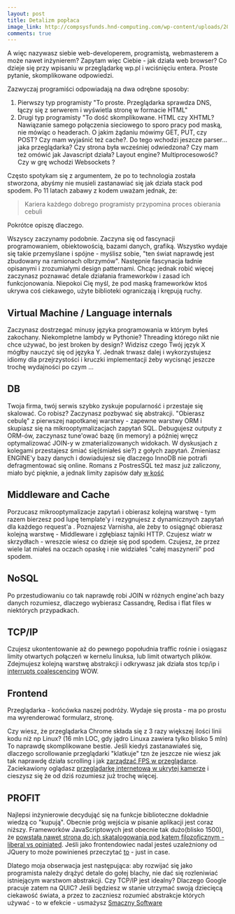 ```yaml
---
layout: post
title: Detalizm popłaca
image_link: http://compsysfunds.hnd-computing.com/wp-content/uploads/2012/08/OS-Layers.png
comments: true
---
```


A więc nazywasz siebie web-developerem, programistą, webmasterem a może nawet inżynierem? Zapytam więc Ciebie - jak działa web browser? Co dzieje się przy wpisaniu w przeglądarkę wp.pl i wciśnięciu entera. Proste pytanie, skomplikowane odpowiedzi.

Zazwyczaj programiści odpowiadają na dwa odrębne sposoby:

1. Pierwszy typ programisty "To proste. Przeglądarka sprawdza DNS, łączy się z serwerem i wyświetla stronę w formacie HTML"
2. Drugi typ programisty "To dość skomplikowane. HTML czy XHTML? Nawiązanie samego połączenia sieciowego to sporo pracy pod maską, nie mówiąc o headerach. O jakim żądaniu mówimy GET, PUT, czy POST? Czy mam wyjaśnić też cache?. Do tego wchodzi jeszcze parser... jaka przeglądarka? Czy strona była wcześniej odwiedzona? Czy mam też omówić jak Javascript działa? Layout engine? Multiprocesowość? Czy w grę wchodzi Websockets ? 

Często spotykam się z argumentem, że po to technologia została stworzona, abyśmy nie musieli zastanawiać się jak działa stack pod spodem. Po 11 latach zabawy z kodem uważam jednak, że:

> Kariera każdego dobrego programisty przypomina proces obierania cebuli

Pokrótce opiszę dlaczego.

Wszyscy zaczynamy podobnie. Zaczyna się od fascynacji programowaniem, obiektowością, bazami danych, grafiką. Wszystko wydaje się takie przemyślane i spójne - myślisz sobie, "ten świat naprawdę jest zbudowany na ramionach olbrzymów". Następnie fascynacja ładnie opisanymi i zrozumiałymi design patternami. Chcąc jednak robić więcej zaczynasz poznawać detale działania frameworków i zasad ich funkcjonowania. Niepokoi Cię myśl, że pod maską frameworków ktoś ukrywa coś ciekawego, użyte biblioteki ograniczają i krępują ruchy. 

## Virtual Machine / Language internals

Zaczynasz dostrzegać minusy języka programowania w którym byłeś zakochany. Niekompletne lambdy w Pythonie? Threading którego nikt nie chce używać, bo jest broken by design? Widzisz czego Twój język X mógłby nauczyć się od języka Y. Jednak trwasz dalej i wykorzystujesz idiomy dla przejrzystości i kruczki implementacji żeby wycisnąć jeszcze trochę wydajności po czym ...

## DB

Twoja firma, twój serwis szybko zyskuje popularność i przestaje się skalować. Co robisz? Zaczynasz pozbywać się abstrakcji. "Obierasz cebulę" z pierwszej napotkanej warstwy - zapewne warstwy ORM i skupiasz się na mikrooptymalizacjach zapytań SQL. Debugujesz outputy z ORM-ów, zaczynasz tune'ować bazę (in memory) a później wręcz optymalizować JOIN-y w zmaterializowanych widokach. W dyskusjach z kolegami przestajesz śmiać się(śmiałeś sie?) z gołych zapytań. Zmieniasz ENGINE'y bazy danych i dowiadujesz się dlaczego InnoDB nie potrafi defragmentować się online. Romans z PostresSQL też masz już zaliczony, miało być pięknie, a jednak limity zapisów dały [w kość](https://eng.uber.com/mysql-migration/)

## Middleware and Cache

Porzucasz mikrooptymalizacje zapytań i obierasz kolejną warstwę - tym razem bierzesz pod lupę template'y i rezygnujesz z dynamicznych zapytań dla każdego request'a . Poznajesz Varnisha, ale żeby to osiągnąć obierasz kolejną warstwę - Middleware i zgłębiasz tajniki HTTP. Czujesz wiatr w skrzydłach - wreszcie wiesz co dzieje się pod spodem. Czujesz, że przez wiele lat miałeś na oczach opaskę i nie widziałeś "całej maszynerii" pod spodem. 

## NoSQL

Po przestudiowaniu co tak naprawdę robi JOIN w różnych engine'ach bazy danych rozumiesz, dlaczego wybierasz Cassandrę, Redisa i flat files w niektórych przypadkach. 

## TCP/IP

Czujesz ukontentowanie aż do pewnego popołudnia traffic rośnie i osiągasz limity otwartych połączeń w kernelu linuksa, lub limit otwartych plików. Zdejmujesz kolejną warstwę abstrakcji i odkrywasz jak działa stos tcp/ip i [interrupts coalescencing](https://wiki.chipp.ch/twiki/pub/CmsTier3/NodeTypeFileServerHPDL380G7/ols2009-pages-169-1842.pdf)
WOW.

## Frontend

Przeglądarka - końcówka naszej podróży. Wydaje się prosta - ma po prostu ma wyrenderować formularz, stronę. 

Czy wiesz, że przeglądarka Chrome składa się z 3 razy większej ilości linii kodu niż np Linux? (16 mln LOC,  gdy jądro Linuxa zawiera tylko blisko 5 mln) To naprawdę skomplikowane bestie. Jeśli kiedyś zastanawiałeś się, dlaczego scrollowanie przeglądarki "klatkuje" tzn że jeszcze nie wiesz jak tak naprawdę działa scrolling i jak [zarządzać FPS w przeglądarce]( http://www.html5rocks.com/en/tutorials/speed/html5/). Zaciekawiony oglądasz [przeglądarkę internetową w ukrytej kamerze](https://www.youtube.com/watch?v=2xm2IjniJOk) i cieszysz się że od dziś rozumiesz już trochę więcej.

## PROFIT

Najlepsi inżynierowie decydująć się na funkcje biblioteczne dokładnie wiedzą co "kupują". Obecnie próg wejścia w pisanie aplikacji jest coraz niższy. Frameworków JavaScriptowych jest obecnie tak dużo(blisko 1500), że [powstała nawet strona do ich skatalogowania pod kątem filozoficznym - liberal vs opiniated](http://jster.net). Jeśli jako frontendowiec nadal jesteś uzależniony od JQuery to może powinieneś przeczytać [to](http://youmightnotneedjquery.com) - just in case.

Dlatego moja obserwacja jest następująca: aby rozwijać się jako programista należy drążyć detale do gołej blachy, nie dać się rozleniwiać istniejącym warstwom abstrakcji. Czy TCP/IP jest idealny? Dlaczego Google pracuje zatem na QUIC? Jeśli będziesz w stanie utrzymać swoją dziecięcą ciekawość świata, a przez to zaczniesz rozumieć abstrakcje których używać - to w efekcie - usmażysz [Smaczny Software](https://www.youtube.com/watch?v=khtLkmpM28I&spfreload=10)


